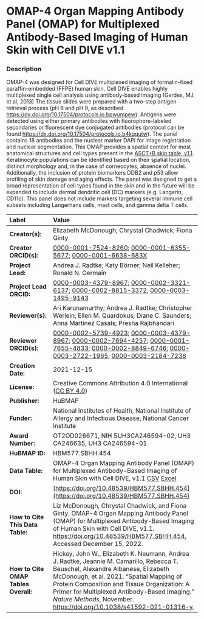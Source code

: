 # OMAP-4  Organ Mapping Antibody Panel (OMAP) for Multiplexed Antibody-Based Imaging of Human Skin with Cell DIVE v1.1

### Description
OMAP-4 was designed for Cell DIVE multiplexed imaging of formalin-fixed paraffin-embedded (FFPE) human skin. Cell DIVE enables highly multiplexed single cell analysis using antibody-based imaging (Gerdes, MJ. et al, 2013)  The tissue slides were prepared with a two-step antigen retrieval process (pH 6 and pH 9, as described https://dx.doi.org/10.17504/protocols.io.bpwumpew). Antigens were detected using either primary antibodies with fluorophore-labeled secondaries or fluorescent dye conjugated antibodies (protocol can be found https://dx.doi.org/10.17504/protocols.io.b4kgqutw). The panel contains 18 antibodies and the nuclear marker DAPI for image registration and nuclear segmentation. This OMAP provides a spatial context for most anatomical structures and cell types present in the [ASCT+B skin table, v1.1](https://doi.org/10.48539/HBM423.RTRR.746).  Keratinocyte populations can be identified based on their spatial location, distinct morphology and, in the case of corneocytes, absence of nuclei.  Additionally, the inclusion of protein biomarkers DDB2 and p53 allow profiling of skin damage and aging effects. The panel was designed to get a broad representation of cell types found in the skin and in the future will be expanded to include dermal dendritic cell (DC) markers (e.g. Langerin, CD11c). This panel does not include markers targeting several immune cell subsets including Langerhans cells, mast cells, and gamma delta T cells. 

| Label | Value |
| :------------- |:-------------|
| **Creator(s):** |Elizabeth McDonough; Chrystal Chadwick; Fiona Ginty|
| **Creator ORCID(s):** |[0000-0001-7524-8260](https://orcid.org/0000-0001-7524-8260); [0000-0001-6355-5677](https://orcid.org/0000-0001-6355-5677); [0000-0001-6638-683X](https://orcid.org/0000-0001-6638-683X)|
| **Project Lead:** | Andrea J. Radtke; Katy B&ouml;rner; Neil Kelleher; Ronald N. Germain |
| **Project Lead ORCID:** | [0000-0003-4379-8967](https://orcid.org/0000-0003-4379-8967); [0000-0002-3321-6137](https://orcid.org/0000-0002-3321-6137); [0000-0002-8815-3372](https://orcid.org/0000-0002-8815-3372); [0000-0003-1495-9143](https://orcid.org/0000-0003-1495-9143) |
| **Reviewer(s):** | Ari Karunamurthy; Andrea J. Radtke; Christopher Werlein; Ellen M. Quardokus; Diane C. Saunders; Anna Martinez Casals; Presha Rajbhandari|
| **Reviewer ORCID(s):** |[0000-0002-5739-4923](https://orcid.org/0000-0002-5739-4923); [0000-0003-4379-8967](https://orcid.org/0000-0003-4379-8967); [0000-0002-7694-4257](https://orcid.org/0000-0002-7694-4257); [0000-0001-7655-4833](https://orcid.org/0000-0001-7655-4833); [ 0000-0002-8849-6746](https://orcid.org/0000-0002-8849-6746); [0000-0003-2722-1965](https://orcid.org/0000-0003-2722-1965); [0000-0003-2184-7238](https://orcid.org/0000-0003-2184-7238)
| **Creation Date:** | 2021-12-15|
| **License:** | Creative Commons Attribution 4.0 International ([CC BY 4.0](https://creativecommons.org/licenses/by/4.0/)) |
| **Publisher:** | HuBMAP |
| **Funder:** | National Institutes of Health, National Institute of Allergy and Infectious Disease, National Cancer Institute |
| **Award Number:** |OT2OD026671, NIH 5UH3CA246594-02, UH3 CA246635, UH3 CA246594-01|
| **HuBMAP ID:** | HBM577.SBHH.454 |
| **Data Table:** | OMAP-4 Organ Mapping Antibody Panel (OMAP) for Multiplexed Antibody-Based Imaging of Human Skin with Cell DIVE, v1.1 [CSV](https://hubmapconsortium.github.io/ccf-releases/v1.3/omap/omap-4-skin-cell-dive.csv) [Excel](https://hubmapconsortium.github.io/ccf-releases/v1.3/omap/omap-4-skin-cell-dive.xlsx) |
| **DOI:** | [https://doi.org/10.48539/HBM577.SBHH.454](https://doi.org/10.48539/HBM577.SBHH.454) |
| **How to Cite This Data Table:** |Liz McDonough, Chrystal Chadwick, and Fiona Ginty. OMAP-4  Organ Mapping Antibody Panel (OMAP) for Multiplexed Antibody-Based Imaging of Human Skin with Cell DIVE, v1.1. https://doi.org/10.48539/HBM577.SBHH.454, Accessed December 15, 2022.|
| **How to Cite OMAP Tables Overall:** | Hickey, John W., Elizabeth K. Neumann, Andrea J. Radtke, Jeannie M. Camarillo, Rebecca T. Beuschel, Alexandre Albanese, Elizabeth McDonough, et al. 2021. “Spatial Mapping of Protein Composition and Tissue Organization: A Primer for Multiplexed Antibody-Based Imaging.” *Nature Methods*, November. https://doi.org/10.1038/s41592-021-01316-y. |

